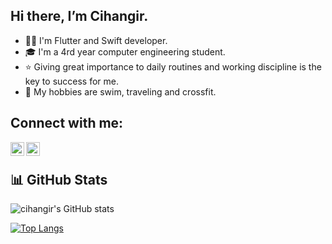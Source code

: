 ## Hi there, I’m Cihangir. 

- 👨‍💻 I'm Flutter and Swift developer.
- 🎓 I'm a 4rd year computer engineering student.
- ⭐ Giving great importance to daily routines and working discipline is the key to success for me.
- 💪 My hobbies are swim, traveling and crossfit.


## Connect with me:
[<img align = "left" alt="emirhansern | Instagram" width = "22px" src = "https://cdn.jsdelivr.net/npm/simple-icons@v3/icons/instagram.svg" />][instagram]

[<img align = "left" alt="emirhansern | Linkedin" width = "22px" src = "https://cdn.jsdelivr.net/npm/simple-icons@v3/icons/linkedin.svg" />][linkedin]
<br />

[instagram]: https://www.instagram.com/cihangirtuncerr
[linkedin]: https://www.linkedin.com/in/cihangir-tuncer-b4b3311b0

## 📊 GitHub Stats 
![cihangir's GitHub stats](https://github-readme-stats.vercel.app/api?username=cihangirtuncer&hide=contribs,prs&show_icons=true&theme=dark)

[![Top Langs](https://github-readme-stats.vercel.app/api/top-langs/?username=cihangirtuncer&layout=compact&show_icons=true&theme=dark)](https://github.com/cihangirtuncer/github-readme-stats)

